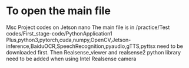 # To open the main file
Msc Project codes on Jetson nano
The main file is in /practice/Test codes/First_stage-code/PythonApplication1
Plus,python3,pytorch,cuda,numpy,OpenCV,Jetson-inference,BaiduOCR,SpeechRecognition,pyaudio,gTTS,pyttsx need to be downloaded first.
Then Realsense_viewer and realsense2 python library need to be added when using Intel Realsense camera
